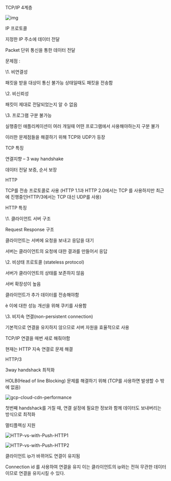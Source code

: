 TCP/IP 4계층

 



![img](https://blog.kakaocdn.net/dn/cv37i5/btqURuFCNST/HkY7Q4Qkj1qScH0Fn9ksVk/img.png)



 

IP 프로토콜

 

지정한 IP 주소에 데이터 전달

Packet 단위 통신을 통한 데이터 전달

 

문제점 :

\1. 비연결성

패킷을 받을 대상이 통신 불가능 상태일때도 패킷을 전송함

\2. 비신뢰성

패킷이 제대로 전달되었는지 알 수 없음

\3. 프로그램 구분 불가능

실행중인 애플리케이션이 여러 개일때 어떤 프로그램에서 사용해야하는지 구분 불가

 

이러한 문제점들을 해결하기 위해 TCP와 UDP가 등장

TCP 특징

 

연결지향 – 3 way handshake

데이터 전달 보증, 순서 보장

 

HTTP

 

TCP를 전송 프로토콜로 사용 (HTTP 1.1과 HTTP 2.0에서는 TCP 를 사용하지만 최근에 진행중인HTTP/3에서는 TCP 대신 UDP를 사용)

 

HTTP 특징

 

\1. 클라이언트 서버 구조

Request Response 구조

클라이언트는 서버에 요청을 보내고 응답을 대기

서버는 클라이언트의 요청에 대한 결과를 만들어서 응답

 

\2. 비상태 프로토콜 (stateless protocol)

서버가 클라이언트의 상태를 보존하지 않음

서버 확장성이 높음

클라이언트가 추가 데이터를 전송해야함

è 이에 대한 성능 개선을 위해 쿠키를 사용함

 

\3. 비지속 연결(non-persistent connection)

기본적으로 연결을 유지하지 않으므로 서버 자원을 효율적으로 사용

TCP/IP 연결을 매번 새로 해줘야함

현재는 HTTP 지속 연결로 문제 해결

 

HTTP/3

 

3way handshack 최적화

HOLB(Head of line Blocking) 문제를 해결하기 위해 (TCP를 사용하면 발생할 수 밖에 없음)

![gcp-cloud-cdn-performance](https://evan-moon.github.io/95f5c7e411d0b7f96d182abe284be551/gcp-cloud-cdn-performance.gif)





 

 

 

첫번째 handshack를 거칠 때, 연결 설정에 필요한 정보와 함께 데이터도 보내버리는 방식으로 최적화

 

멀티플렉싱 지원

![HTTP-vs-with-Push-HTTP1](https://freecontent.manning.com/wp-content/uploads/HTTP-vs-with-Push-HTTP2.gif)

![HTTP-vs-with-Push-HTTP2](https://freecontent.manning.com/wp-content/uploads/HTTP-vs-with-Push-HTTP1.gif)

클라이언트 ip가 바뀌어도 연결이 유지됨

 

Connection id 를 사용하여 연결을 유지 이는 클라이언트의 ip와는 전혀 무관한 데이터이므로 연결을 유지시킬 수 있다.
